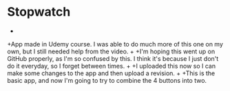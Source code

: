# Stopwatch
+
+App made in Udemy course. I was able to do much more of this one on my own, but I still needed help from the video.
+
+I'm hoping this went up on GitHub properly, as I'm so confused by this. I think it's because I just don't do it everyday, so I forget between times.
+
+I uploaded this now so I can make some changes to the app and then upload a revision.
+
+This is the basic app, and now I'm going to try to combine the 4 buttons into two.
